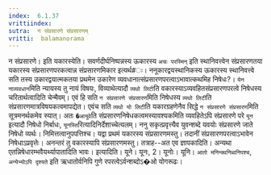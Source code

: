 ```yaml
---
index:  6.1.37
vrittiindex: 
sutra:  न संप्रसारणे संप्रसारणम्
vritti:  balamanorama 
---
```


न संप्रसारणे। इति यकारस्येति। सवर्णदीर्घनिष्पन्नस्य ऊकारस्य `अचः परस्मिन्` इति स्थानिवत्त्वेन संप्रसारणतया यकारस्य संप्रसारणपरकत्वान्न संप्रसारणमिकार इत्यर्थ#ः। ननूकारद्वयस्थानिकस्य ऊकारस्य स्थानिवत्त्वे सति तस्य उकारद्वयात्मकतया प्रथमेन उकारेण व्यवधानात्संप्रसारणपरत्वाऽभावात्कथमिह निषेधः?। `येन नाव्यवधान`मिति न्यायस्य तु नायं विषयः, विव्याथेत्यादौ `व्यथो लिटी`ति वकारस्याऽव्यवहितसंप्रसारणपरत्वे निषेधस्य चरितार्थत्वादिति चेन्मैवम्। एवं हि सति `न संप्रसारणे संप्रसारण`मिति निषेधस्य `व्यथो लिटी`ति संप्रसारणमात्रविषयकत्वमापद्येत। एवंच सति `व्यथो यो लिटी`ति यकारग्रहणेनैव सिद्धे `न संप्रसारणे संप्रसारण`मिति सूत्रमनर्थकमेव स्यात्। अतः `�आयुवे`ति संप्रसारणनिषेधकत्वमस्यावश्यकमिति व्यवहितेऽपि संप्रसारणे परे `यून` इत्यादौ निषेधो निर्बाधः, `यूनस्ति`रित्यादिनिर्देशाच्चेत्यलम्। ननु सकृत्प्रवृत्त्यैव युवन्शब्दे यवयोः संप्रसारणे जाते निषेधो व्यर्थः। निमित्तत्वानुपपत्तिश्च। यद्वा प्रथमं यकारस्य संप्रसारणमस्तु। तदानीं संप्रसारणपरत्वाऽभावेन निषेधाऽप्रवृत्तेः। अनन्तरं तु वकारस्यापि संप्रसारणमस्तु। तत्राह--अत एव ज्ञापकादिति। अन्यथा एतन्निषेधारम्भवैयर्थ्यापातादिति भावः। इत्यादिति। यूने। यूनः, 2। यूनोः। यूनि। `आतो मनिन्क्वनिब्वनिपश्च`, `अन्येभ्योऽपि दृश्यते` इति ऋधातोर्वनिपि गुणे रपरत्वेऽर्वन्शब्दोऽ�ओ योगरूढः। 

